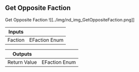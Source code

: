 ## Get Opposite Faction
Get Opposite Faction
![[../img/nd_img_GetOppositeFaction.png]]

|Inputs||
|--|--|
| Faction | EFaction Enum |

|Outputs||
|--|--|
| Return Value | EFaction Enum |
